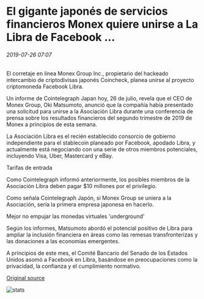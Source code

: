 # El gigante japonés de servicios financieros Monex quiere unirse a La Libra de Facebook ...

###### 2019-07-26 07:07

El corretaje en línea Monex Group Inc., propietario del hackeado intercambio de criptodivisas japonés Coincheck, planea unirse al proyecto criptomoneda Facebook Libra.

Un informe de Cointelegraph Japan hoy, 26 de julio, revela que el CEO de Monex Group, Oki Matsumoto, anunció que la compañía había presentado una solicitud para unirse a la Asociación Libra durante una conferencia de prensa sobre los resultados financieros del segundo trimestre de 2019 de Monex a principios de esta semana.

La Asociación Libra es el recién establecido consorcio de gobierno independiente para el stablecoin planeado por Facebook, apodado Libra, y actualmente está negociando con una serie de otros miembros potenciales, incluyendo Visa, Uber, Mastercard y eBay.

Tarifas de entrada

Como Cointelegraph informó anteriormente, los posibles miembros de la Asociación Libra deben pagar $10 millones por el privilegio.

Como señala Cointelegraph Japón, si Monex Group se uniera a la Asociación, sería la primera empresa japonesa en hacerlo.

Mejor no empujar las monedas virtuales 'underground'

Según los informes, Matsumoto abordó el potencial positivo de Libra para ampliar la inclusión financiera en áreas como las remesas transfronterizas y las donaciones a las economías emergentes.

A principios de este mes, el Comité Bancario del Senado de los Estados Unidos asomó a Facebook en Libra, basándose en preocupaciones como la privacidad, la confianza y el cumplimiento normativo.

[Original source](https://cointelegraph.com/news/japanese-financial-services-giant-monex-wants-to-join-facebooks-libra)

![stats](https://c.statcounter.com/11760860/0/a89fa40b/1/ "stats")